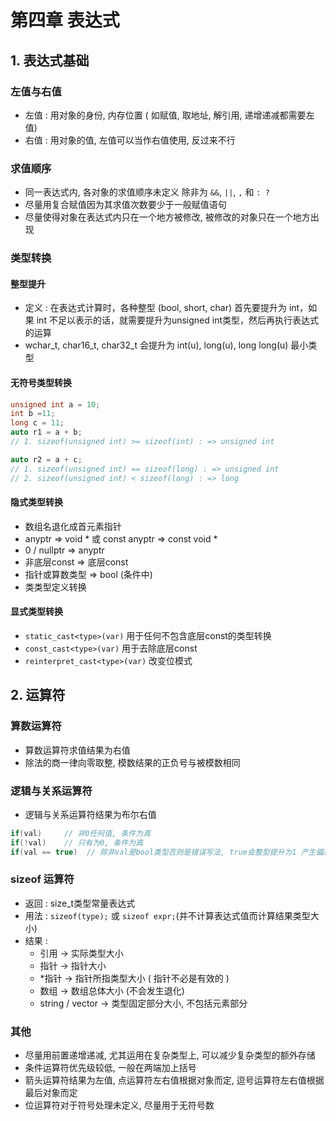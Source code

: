 # 第四章 表达式
## 1. 表达式基础
### 左值与右值
- 左值 : 用对象的身份, 内存位置 ( 如赋值, 取地址, 解引用, 递增递减都需要左值)
- 右值 : 用对象的值, 左值可以当作右值使用, 反过来不行

### 求值顺序
- 同一表达式内, 各对象的求值顺序未定义 除非为 `&&`, `||`,  `,` 和 `: ?`
- 尽量用复合赋值因为其求值次数要少于一般赋值语句
- 尽量使得对象在表达式内只在一个地方被修改, 被修改的对象只在一个地方出现

### 类型转换
#### 整型提升
- 定义 : 在表达式计算时，各种整型 (bool, short, char) 首先要提升为 int，如果 int 不足以表示的话，就需要提升为unsigned int类型，然后再执行表达式的运算
- wchar\_t, char16\_t, char32\_t 会提升为 int(u), long(u), long long(u) 最小类型

#### 无符号类型转换
```c++
unsigned int a = 10;
int b =11;
long c = 11;
auto r1 = a + b;  
// 1. sizeof(unsigned int) >= sizeof(int) : => unsigned int

auto r2 = a + c;
// 1. sizeof(unsigned int) == sizeof(long) : => unsigned int
// 2. sizeof(unsigned int) < sizeof(long) : => long
```

#### 隐式类型转换
- 数组名退化成首元素指针
- anyptr => void \* 或 const anyptr => const void \*
- 0 / nullptr => anyptr
- 非底层const => 底层const
- 指针或算数类型 => bool (条件中)
- 类类型定义转换

#### 显式类型转换
- `static_cast<type>(var)`  用于任何不包含底层const的类型转换
- `const_cast<type>(var)` 用于去除底层const
- `reinterpret_cast<type>(var)` 改变位模式

## 2. 运算符
### 算数运算符
- 算数运算符求值结果为右值
- 除法的商一律向零取整, 模数结果的正负号与被模数相同

### 逻辑与关系运算符
- 逻辑与关系运算符结果为布尔右值
```c++
if(val) 	// 非0任何值, 条件为真
if(!val) 	// 只有为0, 条件为真
if(val == true)  // 除非val是bool类型否则是错误写法, true会整型提升为1 产生偏差
```

### sizeof 运算符
- 返回 : size\_t类型常量表达式
- 用法 : `sizeof(type);` 或 `sizeof expr;`(并不计算表达式值而计算结果类型大小) 
- 结果 : 
    - 引用 -> 实际类型大小
    - 指针 -> 指针大小
    - \*指针 -> 指针所指类型大小 ( 指针不必是有效的 )
    - 数组 -> 数组总体大小 (不会发生退化)
    - string / vector -> 类型固定部分大小, 不包括元素部分

### 其他
- 尽量用前置递增递减, 尤其运用在复杂类型上, 可以减少复杂类型的额外存储
- 条件运算符优先级较低, 一般在两端加上括号
- 箭头运算符结果为左值, 点运算符左右值根据对象而定, 逗号运算符左右值根据最后对象而定
- 位运算符对于符号处理未定义, 尽量用于无符号数
